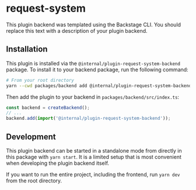 # request-system

This plugin backend was templated using the Backstage CLI. You should replace this text with a description of your plugin backend.

## Installation

This plugin is installed via the `@internal/plugin-request-system-backend` package. To install it to your backend package, run the following command:

```bash
# From your root directory
yarn --cwd packages/backend add @internal/plugin-request-system-backend
```

Then add the plugin to your backend in `packages/backend/src/index.ts`:

```ts
const backend = createBackend();
// ...
backend.add(import('@internal/plugin-request-system-backend'));
```

## Development

This plugin backend can be started in a standalone mode from directly in this
package with `yarn start`. It is a limited setup that is most convenient when
developing the plugin backend itself.

If you want to run the entire project, including the frontend, run `yarn dev` from the root directory.
